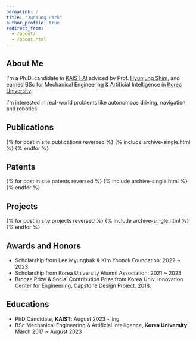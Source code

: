 ```yaml
---
permalink: /
title: "Junsung Park"
author_profile: true
redirect_from: 
  - /about/
  - /about.html
---
```


## About Me
I'm a Ph.D. candidate in [KAIST AI](https://gsai.kaist.ac.kr/) adviced by Prof. [Hyunjung Shim](https://scholar.google.com/citations?user=KB5XZGIAAAAJ&hl=en), 
and earned BSc for Mechanical Engineering & Artificial Intelligence in [Korea University](https://www.korea.edu/sites/en/index.do).

I'm interested in real-world problems like autonomous driving, navigation, and robotics.


## Publications
{% for post in site.publications reversed %}
  {% include archive-single.html %}
{% endfor %}

## Patents
{% for post in site.patents reversed %}
  {% include archive-single.html %}
{% endfor %}

## Projects
{% for post in site.projects reversed %}
  {% include archive-single.html %}
{% endfor %}

## Awards and Honors
- Scholarship from Lee Myungbak & Kim Yoonok Foundation: 2022 ~ 2023
- Scholarship from Korea University Alumni Association: 2021 ~ 2023
- Bronze Prize & Social Contribution Prize from Korea Univ. Innovation Center for Engineering, Capstone Design Project. 2018.

## Educations
- PhD Candidate, **KAIST**: August 2023 ~ ing
- BSc Mechanical Engineering & Artificial Intelligence, **Korea University**: March 2017 ~ August 2023

